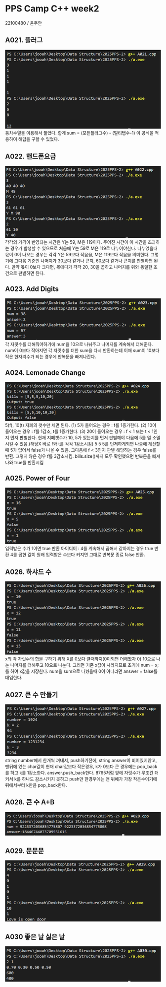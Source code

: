 # PPS Camp C++ week2
22100480 / 윤주안

## A021. 플러그
![A021](./captures/A021.png)
등차수열을 이용해서 풀었다.
합계 sum = (모든플러그수) - (멀티탭수-1)
이 공식을 적용하여 해답을 구할 수 있었다. 

## A022. 핸드폰요금
![A022](./captures/A022.png)
각각의 가격이 반영되는 시간은 Y는 59, M은 119이다. 
주어진 시간이 이 시간을 초과하는 경우가 발생할 수 있으므로 처음에 
Y는 59로 M은 119로 나누어야한다. 나누었을때 몫이 0이 나오는 경우는 
각각 Y은 59보다 작음을, M은 119보다 작음을 의미한다. 그렇기에 
그다음 기준인 나머지가 30보다 같거나 큰지, 60보다 같거나 큰지를 판별하면 된다.
만약 몫이 0보다 크다면, 몫에다가 각각 20, 30을 곱하고 나머지를 위와 동일한 조건으로 판별하면 된다.  

## A023. Add Digits
![A023](./captures/A023.png)
각 자릿수를 더해줘야하기에 num을 10으로 나눠주고 
나머지를 계속해서 더해준다. num이 0보다 작아지면
각 자릿수를 더한 sum을 다시 반환하는데 이때 sum이 
10보다 작은 한자리수가 되는 경우에 반복문을 빠져나간다. 

## A024. Lemonade Change
![A024](./captures/A024.png)
5(f), 10(t) 지폐의 갯수만 세면 된다. 
(1) 5가 들어오는 경우 : f를 1증가한다. 
(2) 10이 들어오는 경우 : f를 1감소, t를 1증가한다.
(3) 20이 들어오는 경우 : f < 1 또는 t < 1인지 먼저 판별한다. 
현재 지폐갯수가 10, 5가 있는지를 먼저 판별해야 다음에 5를 덜 소멸시킬 수 있음.(해당X 바로 f와 t를 각각 1감소시킴)
5 5 5를 먼저하게되면 나중에 계산할때 5가 없어서 false가 나올 수 있음.
그다음에 f < 3인지 판별 해당하는 경우 false를 반환. 그렇지 않은 경우 f를 3감소시킴. 
bills.size()까지 모두 확인했으면 반복문을 빠져나와 true를 반환시킴

## A025. Power of Four
![A025](./captures/A025.png)
입력받은 수가 1이면 true 반환
아이디어 : 4를 계속해서 곱해서 같아지는 경우 true 반환
4를 곱한 값이 원래 입력받은 수보다 커지면 그대로 반복문 종료 false 반환. 

## A026. 하샤드 수
![A026](./captures/A026.png)
x의 각 자릿수의 합을 구하기 위해 
X를 0보다 클때까지(0이되면 더해봤자 0) 10으로 나눈 나머지를 더해주고
10으로 나눈다. 그러면 기존 x값이 사라지므로 초기에 num = x;를 하여 x값을 저장한다.
num을 sum으로 나눴을때 0이 아니라면 answer = false를 대입한다. 

## A027. 큰 수 만들기
![A027](./captures/A027.png)
string number에서 한개씩 꺼내서, 
push하기전에, string answer이 비어있지않고, 맨뒤에 있는 char값이 현재 char값보다 작은경우, 
k가 0보다 큰 경우에는 pop_back를 하고 k를 1감소한다. 
answer.push_back한다. 
8765처럼 앞에 자릿수가 무조건 더 커서 k를 하나도 감소시키지 못하고 push만 한경우에는
맨 뒤에가 가장 작은수이기에 뒤에서부터 k만큼 pop_back한다. 

## A028. 큰 수 A+B
![A028](./captures/A028.png)

## A029. 문문문
![A029](./captures/A029.png)

## A030 좋은 날 싫은 날
![A030](./captures/A030.png)         